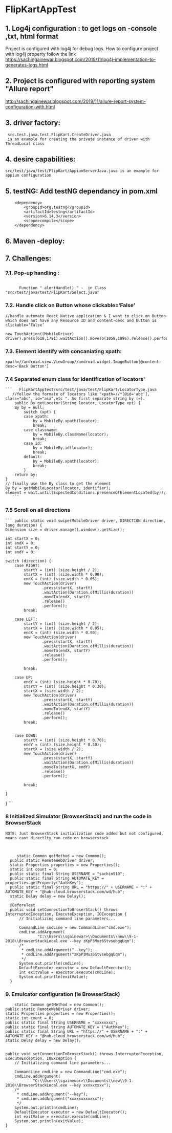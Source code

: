# FlipKartAppTest
## 1. Log4j configuration : to get logs on -console ,txt, html format

  Project is configured with log4j for debug logs. 
  How to configure project with log4j property follow the link https://sachingainewar.blogspot.com/2019/11/log4j-implementation-to-generates-logs.html




## 2. Project is configured with reporting system "Allure report"
http://sachingainewar.blogspot.com/2019/11/allure-report-system-configuration-with.html




## 3.  driver factory:
     src.test.java.test.FlipKart.CreateDriver.java
     is an example for creating the private instance of driver with ThreadLocal class 


## 4.  desire capabilities:
    src/test/java/test/FlipKart/AppiumServerJava.java is an example for appium configuration 
    


## 5. testNG:  Add testNG dependancy in pom.xml 
   <!-- https://mvnrepository.com/artifact/org.testng/testng -->
		<dependency>
			<groupId>org.testng</groupId>
			<artifactId>testng</artifactId>
			<version>6.14.3</version>
			<scope>compile</scope>
		</dependency>
        
        
## 6. Maven -deploy:


## 7. Challenges:

   ### 7.1. Pop-up handling : 
    
```/Used the logic of "Goto the window by using tab and click on Ok button"

      Function " alertHandle() " -  in Class "src/test/java/test/FlipKart/Select.java"
  ```
  
   ### 7.2.   Handle click on Button whose clickable=‘False’
    
    //handle automate React Native application & I want to click on Button which does not have any Resource ID and content-desc and button is clickable=‘False’
    
    new TouchAction((MobileDriver) driver).press(618,1791).waitAction().moveTo(1059,1896).release().perform();
    
    
  ### 7.3.  Element identify  with concaniating xpath: 
    xpath=//android.view.ViewGroup//android.widget.ImageButton[@content-desc='Back Button']
    
  ###  7.4  Separated enum class for identification of locators' 
    ```   FlipKartAppTest/src/test/java/test/FlipKart/LocatorType.java
       //follow the formate of locators like "xpath=//*[@id='abc'], class="abc", id="asa",etc ". So first separate string by (=).
       	public By getLocator(String locator, LocatorType xpt) {
		By by = null;
			switch (xpt) {
			case xpath:
				by = MobileBy.xpath(locator);
				break;
			case classname:
				by = MobileBy.className(locator);
				break;
			case id:
				by = MobileBy.id(locator);
				break;
			default:
				by = MobileBy.xpath(locator);
				break;
			}
		return by;
	}
	// finally use the By class to get the element 
	By by = getMobileLocator(locator, identifier);
	element = wait.until(ExpectedConditions.presenceOfElementLocated(by));
       ```
      
  ### 7.5 Scroll on all directions 
    ``` public static void swipe(MobileDriver driver, DIRECTION direction, long duration) {
    Dimension size = driver.manage().window().getSize();

    int startX = 0;
    int endX = 0;
    int startY = 0;
    int endY = 0;

    switch (direction) {
        case RIGHT:
            startY = (int) (size.height / 2);
            startX = (int) (size.width * 0.90);
            endX = (int) (size.width * 0.05);
            new TouchAction(driver)
                    .press(startX, startY)
                    .waitAction(Duration.ofMillis(duration))
                    .moveTo(endX, startY)
                    .release()
                    .perform();
            break;

        case LEFT:
            startY = (int) (size.height / 2);
            startX = (int) (size.width * 0.05);
            endX = (int) (size.width * 0.90);
            new TouchAction(driver)
                    .press(startX, startY)
                    .waitAction(Duration.ofMillis(duration))
                    .moveTo(endX, startY)
                    .release()
                    .perform();

            break;

        case UP:
            endY = (int) (size.height * 0.70);
            startY = (int) (size.height * 0.30);
            startX = (size.width / 2);
            new TouchAction(driver)
                    .press(startX, startY)
                    .waitAction(Duration.ofMillis(duration))
                    .moveTo(endX, startY)
                    .release()
                    .perform();
            break;


        case DOWN:
            startY = (int) (size.height * 0.70);
            endY = (int) (size.height * 0.30);
            startX = (size.width / 2);
            new TouchAction(driver)
                    .press(startX, startY)
                    .waitAction(Duration.ofMillis(duration))
                    .moveTo(startX, endY)
                    .release()
                    .perform();

            break;

    }
} ```


  ### 8 Initialized Simulator (BrowserStack) and run the code in BrowserStack 
  ```
  NOTE: Just BrowserStack initialization code added but not configured, means cant directlty run code on browserstack



       static Common getMethod = new Common();
	public static RemoteWebDriver driver;
	static Properties properties = new Properties();
	static int count = 0;
	public static final String USERNAME = "sachin510";
	public static final String AUTOMATE_KEY = properties.getProperty("AuthKey");
	public static final String URL = "https://" + USERNAME + ":" + AUTOMATE_KEY + "@hub-cloud.browserstack.com/wd/hub";
	static Delay delay = new Delay();

	@BeforeTest
	public void setConnectionToBroserStack() throws InterruptedException, ExecuteException, IOException {
		// Initializing command line parameters...

		CommandLine cmdLine = new CommandLine("cmd.exe");
		cmdLine.addArgument(
				"C:\\Users\\sgainewar>\\Documents\\new\\9-1-2018\\BrowserStackLocal.exe --key zKpP3Muz6StvsebgqUqm");
		/*
		 * cmdLine.addArgument("--key");
		 * cmdLine.addArgument("zKpP3Muz6StvsebgqUqm");
		 */
		System.out.println(cmdLine);
		DefaultExecutor executor = new DefaultExecutor();
		int exitValue = executor.execute(cmdLine);
		System.out.println(exitValue);
	}
```


### 9.  Emulcator configuration (ie BrowserStack) 
        static Common getMethod = new Common();
	public static RemoteWebDriver driver;
	static Properties properties = new Properties();
	static int count = 0;
	public static final String USERNAME = "xxxxxxxx";
	public static final String AUTOMATE_KEY = ("AuthKey");
	public static final String URL = "https://" + USERNAME + ":" + AUTOMATE_KEY + "@hub-cloud.browserstack.com/wd/hub";
	static Delay delay = new Delay();

	
	public void setConnectionToBroserStack() throws InterruptedException, ExecuteException, IOException {
		// Initializing command line parameters...

		CommandLine cmdLine = new CommandLine("cmd.exe");
		cmdLine.addArgument(
				"C:\\Users\\sgainewar>\\Documents\\new\\9-1-2018\\BrowserStackLocal.exe --key xxxxxxxxx");
		/*
		 * cmdLine.addArgument("--key");
		 * cmdLine.addArgument("xxxxxxxxxxxx");
		 */
		System.out.println(cmdLine);
		DefaultExecutor executor = new DefaultExecutor();
		int exitValue = executor.execute(cmdLine);
		System.out.println(exitValue);
	}
	

